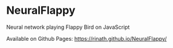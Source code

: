 # NeuralFlappy
Neural network playing Flappy Bird on JavaScript

Available on Github Pages: https://rinath.github.io/NeuralFlappy/
